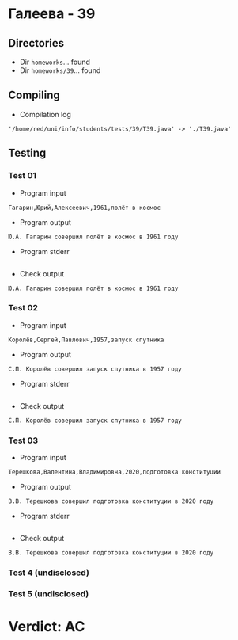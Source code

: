 # Галеева - 39
## Directories
- Dir `homeworks`... found
- Dir `homeworks/39`... found
## Compiling
- Compilation log
```
'/home/red/uni/info/students/tests/39/T39.java' -> './T39.java'

```
## Testing
### Test 01
- Program input
```
Гагарин,Юрий,Алексеевич,1961,полёт в космос

```
- Program output
```
Ю.А. Гагарин совершил полёт в космос в 1961 году

```
- Program stderr
```

```
- Check output
```
Ю.А. Гагарин совершил полёт в космос в 1961 году

```
### Test 02
- Program input
```
Королёв,Сергей,Павлович,1957,запуск спутника

```
- Program output
```
С.П. Королёв совершил запуск спутника в 1957 году

```
- Program stderr
```

```
- Check output
```
С.П. Королёв совершил запуск спутника в 1957 году

```
### Test 03
- Program input
```
Терешкова,Валентина,Владимировна,2020,подготовка конституции

```
- Program output
```
В.В. Терешкова совершил подготовка конституции в 2020 году

```
- Program stderr
```

```
- Check output
```
В.В. Терешкова совершил подготовка конституции в 2020 году

```
### Test 4 (undisclosed)
### Test 5 (undisclosed)
# Verdict: AC
